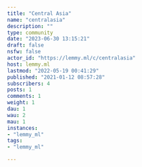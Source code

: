 ```yaml
---
title: "Central Asia" 
name: "centralasia"
description: ""
type: community
date: "2023-06-30 13:15:21"
draft: false
nsfw: false
actor_id: "https://lemmy.ml/c/centralasia"
host: lemmy.ml
lastmod: "2022-05-19 00:41:29"
published: "2021-01-12 08:57:28"
subscribers: 4
posts: 1
comments: 1
weight: 1
dau: 1
wau: 2
mau: 1
instances:
- "lemmy_ml"
tags: 
- "lemmy_ml"

---
```

